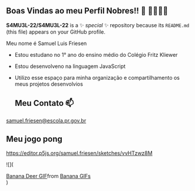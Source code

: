 ## **Boas Vindas ao meu Perfil Nobres!!** 👑 🤫🧏🏻‍♂️


**S4MU3L-22/S4MU3L-22** is a ✨ _special_ ✨ repository because its `README.md` (this file) appears on your GitHub profile.

Meu nome é Samuel Luis Friesen

- Estou estudano no 1° ano do ensino médio do Colégio Fritz Kliewer
- Estou desenvolveno na linguagem JavaScript
- Utilizo esse espaço para minha organização e compartilhamento os meus projetos desenvolvios

  ## **Meu Contato** 📫

samuel.friesen@escola.pr.gov.br

  ## **Meu jogo pong**

https://editor.p5js.org/samuel.friesen/sketches/vvHTzwz8M

![](<div class="tenor-gif-embed" data-postid="1346549025584764335" data-share-method="host" data-aspect-ratio="1.01633" data-width="100%"><a href="https://tenor.com/view/banana-deer-gif-1346549025584764335">Banana Deer GIF</a>from <a href="https://tenor.com/search/banana-gifs">Banana GIFs</a></div> <script type="text/javascript" async src="https://tenor.com/embed.js"></script>)


